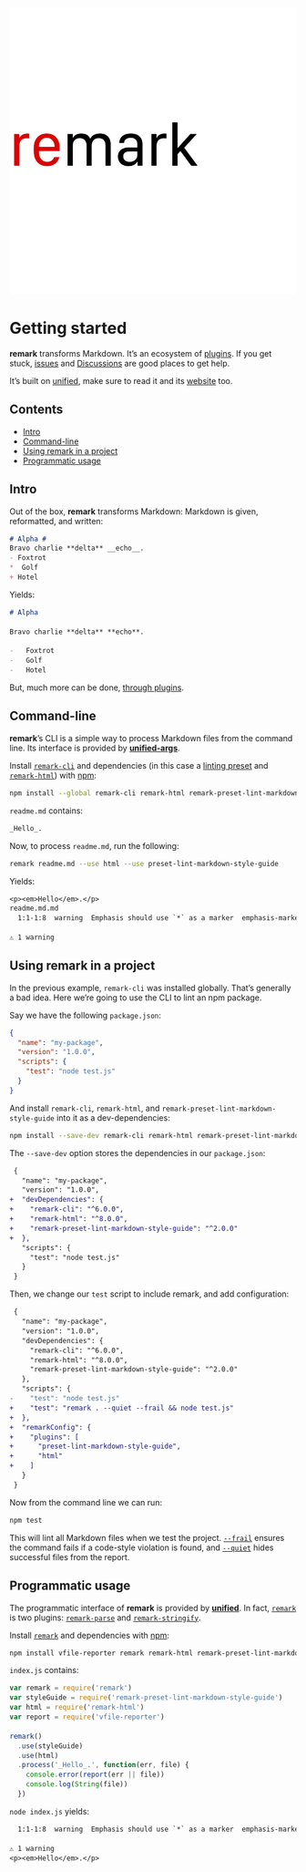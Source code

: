 ![remark][logo]

# Getting started

**remark** transforms Markdown.
It’s an ecosystem of [plugins][].
If you get stuck, [issues][] and [Discussions][] are good places to get help.

It’s built on [unified][], make sure to read it and its [website][] too.

## Contents

*   [Intro](#intro)
*   [Command-line](#command-line)
*   [Using remark in a project](#using-remark-in-a-project)
*   [Programmatic usage](#programmatic-usage)

## Intro

Out of the box, **remark** transforms Markdown: Markdown is given, reformatted,
and written:

```md
# Alpha #
Bravo charlie **delta** __echo__.
- Foxtrot
*  Golf
+ Hotel
```

Yields:

```md
# Alpha

Bravo charlie **delta** **echo**.

-   Foxtrot
-   Golf
-   Hotel
```

But, much more can be done, [through plugins][plugins].

## Command-line

**remark**’s CLI is a simple way to process Markdown files from the
command line.  Its interface is provided by [**unified-args**][unified-args].

Install [`remark-cli`][cli] and dependencies (in this case a [linting
preset][preset] and [`remark-html`][html]) with [npm][]:

```sh
npm install --global remark-cli remark-html remark-preset-lint-markdown-style-guide
```

`readme.md` contains:

```md
_Hello_.
```

Now, to process `readme.md`, run the following:

```sh
remark readme.md --use html --use preset-lint-markdown-style-guide
```

Yields:

```txt
<p><em>Hello</em>.</p>
readme.md.md
  1:1-1:8  warning  Emphasis should use `*` as a marker  emphasis-marker  remark-lint

⚠ 1 warning
```

## Using remark in a project

In the previous example, `remark-cli` was installed globally.  That’s
generally a bad idea.  Here we’re going to use the CLI to lint
an npm package.

Say we have the following `package.json`:

```json
{
  "name": "my-package",
  "version": "1.0.0",
  "scripts": {
    "test": "node test.js"
  }
}
```

And install `remark-cli`, `remark-html`, and
`remark-preset-lint-markdown-style-guide` into it as a dev-dependencies:

```sh
npm install --save-dev remark-cli remark-html remark-preset-lint-markdown-style-guide
```

The `--save-dev` option stores the dependencies in our `package.json`:

```diff
 {
   "name": "my-package",
   "version": "1.0.0",
+  "devDependencies": {
+    "remark-cli": "^6.0.0",
+    "remark-html": "^8.0.0",
+    "remark-preset-lint-markdown-style-guide": "^2.0.0"
+  },
   "scripts": {
     "test": "node test.js"
   }
 }
```

Then, we change our `test` script to include remark, and add
configuration:

```diff
 {
   "name": "my-package",
   "version": "1.0.0",
   "devDependencies": {
     "remark-cli": "^6.0.0",
     "remark-html": "^8.0.0",
     "remark-preset-lint-markdown-style-guide": "^2.0.0"
   },
   "scripts": {
-    "test": "node test.js"
+    "test": "remark . --quiet --frail && node test.js"
+  },
+  "remarkConfig": {
+    "plugins": [
+      "preset-lint-markdown-style-guide",
+      "html"
+    ]
   }
 }
```

Now from the command line we can run:

```sh
npm test
```

This will lint all Markdown files when we test the project.
[`--frail`][frail] ensures the command fails if a code-style violation
is found, and [`--quiet`][quiet] hides successful files from the report.

## Programmatic usage

The programmatic interface of **remark** is provided by
[**unified**][unified].  In fact, [`remark`][api] is two plugins:
[`remark-parse`][parse] and [`remark-stringify`][stringify].

Install [`remark`][api] and dependencies with [npm][]:

```sh
npm install vfile-reporter remark remark-html remark-preset-lint-markdown-style-guide
```

`index.js` contains:

```js
var remark = require('remark')
var styleGuide = require('remark-preset-lint-markdown-style-guide')
var html = require('remark-html')
var report = require('vfile-reporter')

remark()
  .use(styleGuide)
  .use(html)
  .process('_Hello_.', function(err, file) {
    console.error(report(err || file))
    console.log(String(file))
  })
```

`node index.js` yields:

```txt
  1:1-1:8  warning  Emphasis should use `*` as a marker  emphasis-marker  remark-lint

⚠ 1 warning
<p><em>Hello</em>.</p>
```

<!-- Definitions -->

[logo]: https://raw.githubusercontent.com/remarkjs/remark/4f6b3d7/logo.svg?sanitize=true

[issues]: https://github.com/remarkjs/remark/issues

[discussions]: https://github.com/remarkjs/remark/discussions

[npm]: https://docs.npmjs.com/cli/install

[api]: https://github.com/remarkjs/remark/tree/main/packages/remark

[cli]: https://github.com/remarkjs/remark/tree/main/packages/remark-cli

[plugins]: https://github.com/remarkjs/remark/tree/main/doc/plugins.md

[unified]: https://github.com/unifiedjs/unified

[website]: https://unifiedjs.com

[unified-args]: https://github.com/unifiedjs/unified-args

[frail]: https://github.com/unifiedjs/unified-args#--frail

[quiet]: https://github.com/unifiedjs/unified-args#--quiet

[parse]: https://github.com/remarkjs/remark/tree/main/packages/remark-parse

[stringify]: https://github.com/remarkjs/remark/tree/main/packages/remark-stringify

[preset]: https://github.com/remarkjs/remark-lint/tree/HEAD/packages/remark-preset-lint-markdown-style-guide

[html]: https://github.com/remarkjs/remark-html
